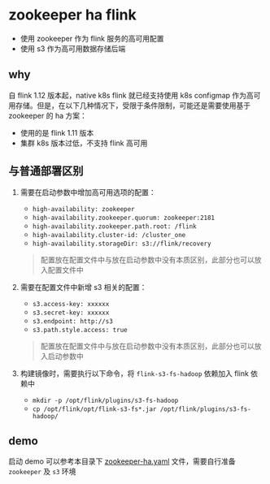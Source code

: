 # zookeeper ha flink

- 使用 zookeeper 作为 flink 服务的高可用配置
- 使用 s3 作为高可用数据存储后端

## why

自 flink 1.12 版本起，native k8s flink 就已经支持使用 k8s configmap 作为高可用存储。但是，在以下几种情况下，受限于条件限制，可能还是需要使用基于 zookeeper 的 ha 方案：

- 使用的是 flink 1.11 版本
- 集群 k8s 版本过低，不支持 flink 高可用

## 与普通部署区别

1. 需要在启动参数中增加高可用选项的配置：
   - `high-availability: zookeeper`
   - `high-availability.zookeeper.quorum: zookeeper:2181`
   - `high-availability.zookeeper.path.root: /flink`
   - `high-availability.cluster-id: /cluster_one`
   - `high-availability.storageDir: s3://flink/recovery`

    > 配置放在配置文件中与放在启动参数中没有本质区别，此部分也可以放入配置文件中

2. 需要在配置文件中新增 s3 相关的配置：
   - `s3.access-key: xxxxxx`
   - `s3.secret-key: xxxxxx`
   - `s3.endpoint: http://s3`
   - `s3.path.style.access: true`
   
   > 配置放在配置文件中与放在启动参数中没有本质区别，此部分也可以放入启动参数中

3. 构建镜像时，需要执行以下命令，将 `flink-s3-fs-hadoop` 依赖加入 flink 依赖中
   - `mkdir -p /opt/flink/plugins/s3-fs-hadoop`
   - `cp /opt/flink/opt/flink-s3-fs*.jar /opt/flink/plugins/s3-fs-hadoop/`


## demo

启动 demo 可以参考本目录下 [zookeeper-ha.yaml](./zoookeeper-ha.yaml) 文件，需要自行准备 `zookeeper` 及 `s3` 环境